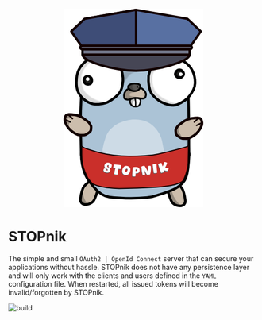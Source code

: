 <p align="center">
    <picture>
      <img alt="STOPnik" title="STOPnik" src="docs/content/assets/stopnik_400.png">
    </picture>
</p>

# STOPnik

The simple and small `OAuth2 | OpenId Connect` server that can secure your applications without hassle.
STOPnik does not have any persistence layer and will only work with the clients and users defined in the `YAML` configuration file.
When restarted, all issued tokens will become invalid/forgotten by STOPnik.

![build](https://github.com/giftkugel/stopnik/actions/workflows/build.yml/badge.svg)
